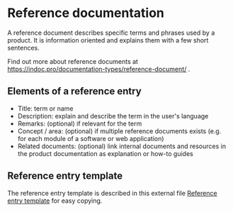 # Reference documentation
A reference document describes specific terms and phrases used by a product. It is information oriented and explains 
them with a few short sentences.

Find out more about reference documents at https://indoc.pro/documentation-types/reference-document/ .

## Elements of a reference entry
- Title: term or name
- Description: explain and describe the term in the user's language 
- Remarks: (optional) if relevant for the term
- Concept / area: (optional) if multiple reference documents exists (e.g. for each module of a software or web application)
- Related documents: (optional) link internal documents and resources in the product documentation as explanation or how-to guides

## Reference entry template
The reference entry template is described in this external file [Reference entry template](reference-template.md) for easy copying.
